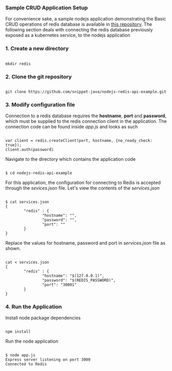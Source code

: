 
### Sample CRUD Application Setup

<p>For convenience sake, a sample nodejs application demonstrating the Basic CRUD operations of redis database is available in <a href="https://github.com/snippet-java/nodejs-redis-api-example.git">this repository</a>. The following section deals with connecting the redis database previously exposed as a kubernetes service, to the nodejs application</p>

<h3>1. Create a new directory</h3>
<pre><code>
mkdir redis
</code></pre>

<h3>2. Clone the git repository</h3>
<pre><code>
git clone https://github.com/snippet-java/nodejs-redis-api-example.git
</code></pre>

<h3>3. Modify configuration file</h3>
<p>Connection to a redis database requires the <b>hostname</b>, <b>port</b> and <b>password</b>, which must be supplied to the redis connection client in the application. The connection code can be found inside <i>app.js</i> and looks as such</p>
<pre><code>
var client = redis.createClient(port, hostname, {no_ready_check: true});
client.auth(password)
</pre></code>
<p>Navigate to the directory which contains the application code</p>
<pre><code>
$ cd nodejs-redis-api-example
</pre></code>
<p>For this application, the configuration for connecting to Redis is accepted through the <i>sevices.json</i> file. Let's view the contents of the <i>services.json</i></p>
<pre><code>
$ cat services.json
{
        "redis" : {
                "hostname": "",
                "password": "",
                "port": ""
        }
}
</code></pre>
<p>Replace the values for hostname, password and port in <i>services.json</i> file as shown.</p>
<pre><code>
cat <<EOF> services.json
{
        "redis" : {
                "hostname": "$(127.0.0.1)",
                "password": "$(REDIS_PASSWORD)",
                "port": "30001"
        }
}
</code></pre>

<h3>4. Run the Application</h3>
<p>Install node package dependencies</p>
<pre><code>
npm install
</pre></code>
<p>Run the node application</p>
<pre><code>
$ node app.js
Express server listening on port 3000
Connected to Redis
</pre></code>

